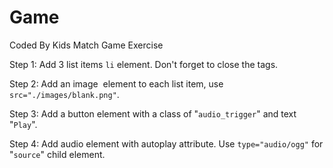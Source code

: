 # Game
Coded By Kids Match Game Exercise

Step 1:
Add 3 list items <code>li</code> element. Don't forget to close the tags.

Step 2:
Add an image <code><img></code> element to each list item, use <code>src="./images/blank.png"</code>.

Step 3:
Add a button element with a class of "<code>audio_trigger</code>" and text "<code>Play</code>".

Step 4:
Add audio element with autoplay attribute. Use <code>type="audio/ogg"</code> for "<code>source</code>" child element.
